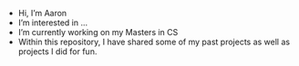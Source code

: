 - Hi, I’m Aaron
- I’m interested in ...
- I’m currently working on my Masters in CS
- Within this repository, I have shared some of my past projects as well as projects I did for fun.


<!---
Differentmoney/Differentmoney is a ✨ special ✨ repository because its `README.md` (this file) appears on your GitHub profile.
You can click the Preview link to take a look at your changes.
--->
